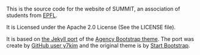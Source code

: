 This is the source code for the website of SUMMIT, an association of students from [EPFL](www.epfl.ch).

It is Licensed under the Apache 2.0 License (See the LICENSE file).

It is based on [the Jekyll port](https://github.com/y7kim/agency-jekyll-theme/blob/gh-pages/LICENSE)
 of the [Agency Bootstrap theme](http://startbootstrap.com/template-overviews/agency/).
 The port was create by [GitHub user y7kim](https://github.com/y7kim) and the original theme is by [Start Bootstrap](http://startbootstrap.com/).